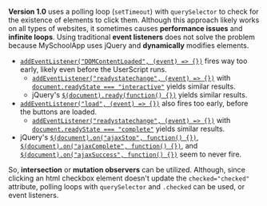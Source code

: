 **Version 1.0** uses a polling loop (`setTimeout`) with `querySelector` to check for the existence of elements to click them. Although this approach likely works on all types of websites, it sometimes causes **performance issues** and **infinite loops**. Using traditional **event listeners** does not solve the problem because MySchoolApp uses jQuery and **dynamically** modifies elements.
* [`addEventListener("DOMContentLoaded", (event) => {})`](https://developer.mozilla.org/en-US/docs/Web/API/Document/DOMContentLoaded_event) fires way too early, likely even before the UserScript runs.
  * [`addEventListener("readystatechange", (event) => {})`](https://developer.mozilla.org/en-US/docs/Web/API/Document/readystatechange_event) with [`document.readyState === "interactive"`](https://developer.mozilla.org/en-US/docs/Web/API/Document/readyState#readystatechange_as_an_alternative_to_domcontentloaded_event) yields similar results.
  * jQuery's [`$(document).ready(function() {})`](https://api.jquery.com/ready/) yields similar results. 
* [`addEventListener("load", (event) => {})`](https://developer.mozilla.org/en-US/docs/Web/API/Window/load_event) also fires too early, before the buttons are loaded.
  * [`addEventListener("readystatechange", (event) => {})`](https://developer.mozilla.org/en-US/docs/Web/API/Document/readystatechange_event) with [`document.readyState === "complete"`](https://developer.mozilla.org/en-US/docs/Web/API/Document/readyState#readystatechange_as_an_alternative_to_load_event) yields similar results.
* jQuery's [`$(document).on("ajaxStop", function() {})`](https://api.jquery.com/ajaxStop/), [`$(document).on("ajaxComplete", function() {})`](https://api.jquery.com/ajaxComplete/), and [`$(document).on("ajaxSuccess", function() {})`](https://api.jquery.com/ajaxSuccess/) seem to never fire.

So, **intersection** or **mutation observers** can be utilized. Although, since clicking an html checkbox element doesn't update the `checked="checked"` attribute, polling loops with `querySelector` and `.checked` can be used, or event listeners.

